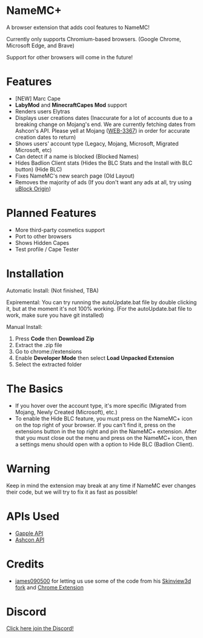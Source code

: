 # NameMC+
A browser extension that adds cool features to NameMC!

Currently only supports Chromium-based browsers. (Google Chrome, Microsoft Edge, and Brave)

Support for other browsers will come in the future!

# Features

- [NEW] Marc Cape
- __LabyMod__ and __MinecraftCapes Mod__ support
- Renders users Elytras
- Displays user creations dates (Inaccurate for a lot of accounts due to a breaking change on Mojang's end. We are currently fetching dates from Ashcon's API. Please yell at Mojang ([WEB-3367](https://bugs.mojang.com/browse/WEB-3367)) in order for accurate creation dates to return)
- Shows users' account type (Legacy, Mojang, Microsoft, Migrated Microsoft, etc)
- Can detect if a name is blocked (Blocked Names)
- Hides Badlion Client stats (Hides the BLC Stats and the Install with BLC button) (Hide BLC)
- Fixes NameMC's new search page (Old Layout)
- Removes the majority of ads (If you don't want any ads at all, try using [uBlock Origin](https://ublockorigin.com))

# Planned Features

- More third-party cosmetics support
- Port to other browsers
- Shows Hidden Capes
- Test profile / Cape Tester

# Installation

Automatic Install:
(Not finished, TBA)

Expiremental:
You can try running the autoUpdate.bat file by double clicking it, but at the moment it's not 100% working.
(For the autoUpdate.bat file to work, make sure you have git installed)

Manual Install:
1. Press __Code__ then __Download Zip__
2. Extract the .zip file
3. Go to chrome://extensions
4. Enable __Developer Mode__ then select __Load Unpacked Extension__
5. Select the extracted folder

# The Basics

- If you hover over the account type, it's more specific (Migrated from Mojang, Newly Created (Microsoft), etc.)
- To enable the Hide BLC feature, you must press on the NameMC+ icon on the top right of your browser. If you can't find it, press on the extensions button in the top right and pin the NameMC+ extension. After that you must close out the menu and press on the NameMC+ icon, then a settings menu should open with a option to Hide BLC (Badlion Client).

# Warning

Keep in mind the extension may break at any time if NameMC ever changes their code, but we will try to fix it as fast as possible!

# APIs Used

- [Gapple API](https://api.gapple.pw/)
- [Ashcon API](https://github.com/Electroid/mojang-api)

# Credits

- [james090500](https://github.com/james090500) for letting us use some of the code from his [Skinview3d fork](https://github.com/james090500/skinview3d) and [Chrome Extension](https://github.com/james090500/minecraftcapes-for-namemc)

# Discord

[Click here join the Discord!](https://discord.gg/ZwxFpPTpjt)
